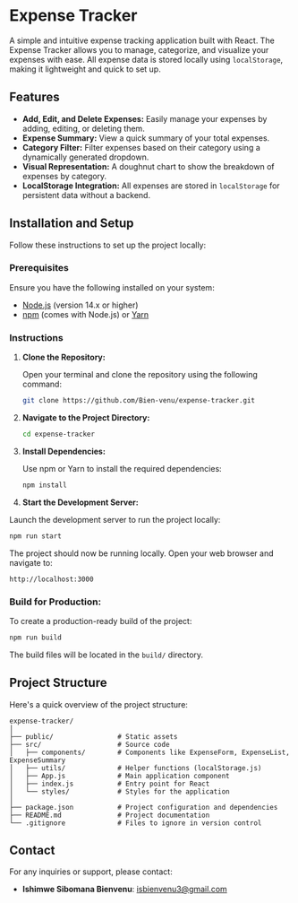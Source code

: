 # Expense Tracker

A simple and intuitive expense tracking application built with React. The Expense Tracker allows you to manage, categorize, and visualize your expenses with ease. All expense data is stored locally using `localStorage`, making it lightweight and quick to set up.

## Features

- **Add, Edit, and Delete Expenses:** Easily manage your expenses by adding, editing, or deleting them.
- **Expense Summary:** View a quick summary of your total expenses.
- **Category Filter:** Filter expenses based on their category using a dynamically generated dropdown.
- **Visual Representation:** A doughnut chart to show the breakdown of expenses by category.
- **LocalStorage Integration:** All expenses are stored in `localStorage` for persistent data without a backend.

## Installation and Setup

Follow these instructions to set up the project locally:

### Prerequisites

Ensure you have the following installed on your system:

- [Node.js](https://nodejs.org/) (version 14.x or higher)
- [npm](https://www.npmjs.com/) (comes with Node.js) or [Yarn](https://yarnpkg.com/)

### Instructions

1. **Clone the Repository:**

   Open your terminal and clone the repository using the following command:

   ```bash
   git clone https://github.com/Bien-venu/expense-tracker.git
   ```

2. **Navigate to the Project Directory:**

   ```bash
   cd expense-tracker
   ```

3. **Install Dependencies:**

   Use npm or Yarn to install the required dependencies:

   ```bash
   npm install
   ```

4. **Start the Development Server:**

Launch the development server to run the project locally:

```bash
npm run start
```

The project should now be running locally. Open your web browser and navigate to:

```
http://localhost:3000
```

### **Build for Production:**

To create a production-ready build of the project:

```bash
npm run build
```

The build files will be located in the `build/` directory.

## Project Structure

Here's a quick overview of the project structure:

```
expense-tracker/
│
├── public/                # Static assets
├── src/                   # Source code
│   ├── components/        # Components like ExpenseForm, ExpenseList, ExpenseSummary
│   ├── utils/             # Helper functions (localStorage.js)
│   ├── App.js             # Main application component
│   ├── index.js           # Entry point for React
│   └── styles/            # Styles for the application
│
├── package.json           # Project configuration and dependencies
├── README.md              # Project documentation
└── .gitignore             # Files to ignore in version control
```

## Contact

For any inquiries or support, please contact:

- **Ishimwe Sibomana Bienvenu**: [isbienvenu3@gmail.com](mailto:isbienvenu3@gmail.com)
